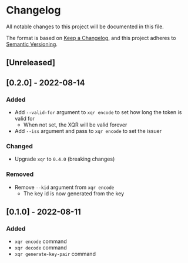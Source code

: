 # Changelog

All notable changes to this project will be documented in this file.

The format is based on [Keep a Changelog](https://keepachangelog.com/en/1.0.0/),
and this project adheres to [Semantic Versioning](https://semver.org/spec/v2.0.0.html).

## [Unreleased]

## [0.2.0] - 2022-08-14
### Added
- Add `--valid-for` argument to `xqr encode` to set how long the token is valid for
  - When not set, the XQR will be valid forever
- Add `--iss` argument and pass to `xqr encode` to set the issuer

### Changed
- Upgrade `xqr` to `0.4.0` (breaking changes)

### Removed
- Remove `--kid` argument from `xqr encode`
  - The key id is now generated from the key

## [0.1.0] - 2022-08-11
### Added
- `xqr encode` command
- `xqr decode` command
- `xqr generate-key-pair` command
